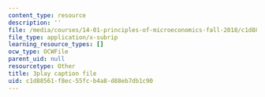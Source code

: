 ```yaml
---
content_type: resource
description: ''
file: /media/courses/14-01-principles-of-microeconomics-fall-2018/c1d88561f8ec55fcb4a8d88eb7db1c90_OkTw766oCs.vtt
file_type: application/x-subrip
learning_resource_types: []
ocw_type: OCWFile
parent_uid: null
resourcetype: Other
title: 3play caption file
uid: c1d88561-f8ec-55fc-b4a8-d88eb7db1c90
---
```

